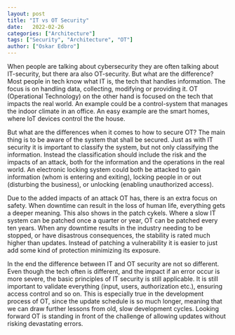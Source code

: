 ```yaml
---
layout: post
title: "IT vs OT Security"
date:   2022-02-26
categories: ["Architecture"]
tags: ["Security", "Architecture", "OT"]
author: ["Oskar Edbro"]
---
```


When people are talking about cybersecurity they are often talking about IT-security, but there ara also OT-security. But what are the difference? Most people in tech know what IT is, the tech that handles information. The focus is on handling data, collecting, modifying or providing it. OT (Operational Technology) on the other hand is focused on the tech that impacts the real world. An example could be a control-system that manages the indoor climate in an office. An easy example are the smart homes, where IoT devices control the the house.

But what are the differences when it comes to how to secure OT? The main thing is to be aware of the system that shall be secured. Just as with IT security it is important to classify the system, but not only classifying the information. Instead the classification should include the risk and the impacts of an attack, both for the information and the operations in the real world. An electronic locking system could both be attacked to gain information (whom is entering and exiting), locking people in or out (disturbing the business), or unlocking (enabling unauthorized access).

Due to the added impacts of an attack OT has, there is an extra focus on safety. When downtime can result in the loss of human life, everything gets a deeper meaning. This also shows in the patch cykels. Where a slow IT system can be patched once a quarter or year, OT can be patched every ten years. When any downtime results in the industry needing to be stopped, or have disastrous consequences, the stability is rated much higher than updates. Instead of patching a vulnerability it is easier to just add some kind of protection minimizing its exposure.   

In the end the difference between IT and OT security are not so different. Even though the tech often is different, and the impact if an error occur is more severe, the basic principles of IT security is still applicable. It is still important to validate everything (input, users, authorization etc.), ensuring access control and so on. This is especially true in the development process of OT, since the update schedule is so much longer, meaning that we can draw further lessons from old, slow development cycles. Looking forward OT is standing in front of the challenge of allowing updates without risking devastating errors.   

